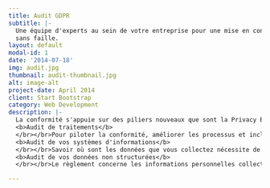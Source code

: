 ```yaml
---
title: Audit GDPR
subtitle: |-
  Une équipe d'experts au sein de votre entreprise pour une mise en conformité
  sans faille.
layout: default
modal-id: 1
date: '2014-07-18'
img: audit.jpg
thumbnail: audit-thumbnail.jpg
alt: image-alt
project-date: April 2014
client: Start Bootstrap
category: Web Development
description: |-
  La conformité s'appuie sur des piliers nouveaux que sont la Privacy By Design, le Privacy Impact Assessment et l'Accountability. Auditer l'organisation qui collecte des informations personnelles signifie donner un diagnostic de sa capacité à organiser la gouvernance de ces données en fonction de ces obligations.</br></br>
  <b>Audit de traitements</b>
  </br></br>Pour piloter la conformité, améliorer les processus et inclure la privacy dans la gouvernance de ses données, il faut être en capacité d'identifier l'ensemble des traitements qui collectent et traitent les données personnelles. Cet audit permet de récupérer une cartographie des traitements et de pouvoir ainsi en auditer la conformité.</br></br>
  <b>Audit de vos systèmes d'informations</b>
  </br></br>Savoir où sont les données que vous collectez nécessite de connaître votre système d'information. Croiser cette cartographie avec celle de vos traitements est l'unique moyen de pouvoir gérer les notifications obligatoires à effectuer auprès de l'autorité de contrôle et des personnes concernées en cas de failles de sécurité.</br></br>
  <b>Audit de vos données non structurées</b>
  </br></br>Le règlement concerne les informations personnelles collectées en traitement et qui peuvent impacter la vie privée des personnes concernées. Ces données peuvent être rassemblées ou non, sous une forme numérique ou non. Au travers de l'audit de vos traitements, nous identifierons la majorité des données que vous collectez quelques soient les supports de collecte, de conservation, de stockage, d'archivage ou de transfert. Néanmoins, nous savons que nous ne pourrons peut être pas être exhaustif concernant les données papier. En revanche, un audit des données numériques non structurées (non organisées dans des fichiers ou applications identifiés et localisés) peut être fait. C'est une façon efficace de faire un ménage salutaire pour la conformité.

---
```

